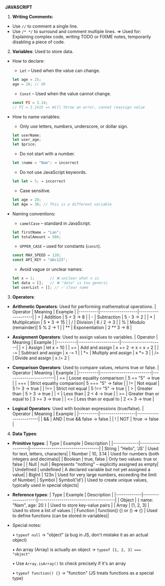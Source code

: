 **JAVASCRIPT**

1. **Writing Comments:**
- Use `//` to comment a single line.
- Use `/* */` to surround and comment multiple lines.
=> Used for: Explaining complex code, writing TODO or FIXME notes, temporarily disabling a piece of code.

2. **Variables**: Used to store data.
- How to declare:
  + `Let` – Used when the value can change.
  ```javascript
  let age = 25;
  age = 26; // OK
  ```
  + `Const` – Used when the value cannot change.
  ```javascript
  const PI = 3.14;
  // PI = 3.1415 => Will throw an error, cannot reassign value
  ```
- How to name variables:
  + Only use letters, numbers, underscore, or dollar sign.
  ```javascript
  let userName;
  let user_age;
  let $price;
  ```
  + Do not start with a number.
  ```javascript
  let 1name = "Nam"; → incorrect
  ```
  + Do not use JavaScript keywords.
  ```javascript
  let let = 5; → incorrect
  ```
  + Case sensitive.
  ```javascript
  let age = 20;
  let Age = 30; // This is a different variable
  ```

- Naming conventions:
  + `camelCase` – standard in JavaScript.
  ```javascript
  let firstName = "Lan";
  let totalAmount = 500;
  ```
  + `UPPER_CASE` – used for constants (`const`).
  ```javascript
  const MAX_SPEED = 120;
  const API_KEY = "abc123";
  ```
  + Avoid vague or unclear names:
  ```javascript
  let x = 1;       // ❌ unclear what x is
  let data = [];   // ❌ "data" is too generic
  let userList = []; // ✅ clear name
  ```

3. **Operators**:
- **Arithmetic Operators**: Used for performing mathematical operations.
  | Operator | Meaning           | Example            |
  |----------|-------------------|--------------------|
  | +        | Addition          | 5 + 3 → 8          |
  | -        | Subtraction       | 5 - 3 → 2          |
  | *        | Multiplication    | 5 * 3 → 15         |
  | /        | Division          | 6 / 2 → 3          |
  | %        | Modulo (remainder)| 5 % 2 → 1          |
  | **       | Exponentiation    | 2 ** 3 → 8         |

- **Assignment Operators**: Used to assign values to variables.
  | Operator | Meaning             | Example             |
  |----------|---------------------|---------------------|
  | =        | Assign              | let x = 10          |
  | +=       | Add and assign      | x += 2 → x = x + 2  |
  | -=       | Subtract and assign | x -= 1              |
  | *=       | Multiply and assign | x *= 3              |
  | /=       | Divide and assign   | x /= 2              |

- **Comparison Operators**: Used to compare values, returns true or false.
  | Operator | Meaning                  | Example                |
  |----------|--------------------------|------------------------|
  | ==       | Loose equality comparison | 5 == "5" → true        |
  | ===      | Strict equality comparison| 5 === "5" → false      |
  | !=       | Not equal                | 5 != 3 → true          |
  | !==      | Strict not equal         | 5 !== "5" → true       |
  | >        | Greater than             | 5 > 3 → true           |
  | <        | Less than                | 2 < 4 → true           |
  | >=       | Greater than or equal to | 3 >= 3 → true          |
  | <=       | Less than or equal to    | 2 <= 3 → true          |

- **Logical Operators**: Used with boolean expressions (true/false).
  | Operator | Meaning          | Example                |
  |----------|------------------|------------------------|
  | &&       | AND              | true && false → false  |
  | !        | NOT              | !true → false          |

4. **Data Types**:
- **Primitive types**:
  | Type        | Example          | Description                       |
  |-------------|------------------|-----------------------------------|
  | String      | "Hello", 'JS'     | Used for text, letters, characters|
  | Number      | 10, 3.14          | Used for numbers (both integers and decimals)|
  | Boolean     | true, false       | Only two values: true or false    |
  | Null        | null              | Represents "nothing" – explicitly assigned as empty|
  | Undefined   | undefined         | A declared variable but not yet assigned a value|
  | BigInt      | 123n              | Used for very large numbers, exceeding the limit of Number|
  | Symbol      | Symbol('id')      | Used to create unique values, typically used in special objects|

- **Reference types**:
  | Type        | Example            | Description                           |
  |-------------|--------------------|---------------------------------------|
  | Object      | { name: "Nam", age: 20 } | Used to store key-value pairs     |
  | Array       | [1, 2, 3]          | Used to store a list of values       |
  | Function    | function() {} or () => {} | Used to define functions (can be stored in variables)|

- Special notes:

  • `typeof null` → "object" (a bug in JS, don't mistake it as an actual object)

  • An array (Array) is actually an object → `typeof [1, 2, 3] === "object"`

  • Use `Array.isArray()` to check precisely if it's an array
  
  • `typeof function() {}` → "function" (JS treats functions as a special type)
